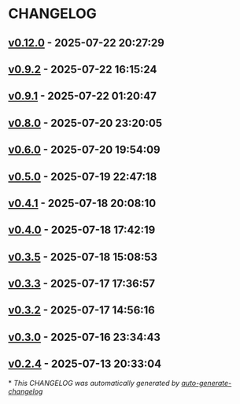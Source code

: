 # CHANGELOG

## [v0.12.0](https://github.com/JnyJny/busylight-core/releases/tag/v0.12.0) - 2025-07-22 20:27:29

## [v0.9.2](https://github.com/JnyJny/busylight-core/releases/tag/v0.9.2) - 2025-07-22 16:15:24

## [v0.9.1](https://github.com/JnyJny/busylight-core/releases/tag/v0.9.1) - 2025-07-22 01:20:47

## [v0.8.0](https://github.com/JnyJny/busylight-core/releases/tag/v0.8.0) - 2025-07-20 23:20:05

## [v0.6.0](https://github.com/JnyJny/busylight-core/releases/tag/v0.6.0) - 2025-07-20 19:54:09

## [v0.5.0](https://github.com/JnyJny/busylight-core/releases/tag/v0.5.0) - 2025-07-19 22:47:18

## [v0.4.1](https://github.com/JnyJny/busylight-core/releases/tag/v0.4.1) - 2025-07-18 20:08:10

## [v0.4.0](https://github.com/JnyJny/busylight-core/releases/tag/v0.4.0) - 2025-07-18 17:42:19

## [v0.3.5](https://github.com/JnyJny/busylight-core/releases/tag/v0.3.5) - 2025-07-18 15:08:53

## [v0.3.3](https://github.com/JnyJny/busylight-core/releases/tag/v0.3.3) - 2025-07-17 17:36:57

## [v0.3.2](https://github.com/JnyJny/busylight-core/releases/tag/v0.3.2) - 2025-07-17 14:56:16

## [v0.3.0](https://github.com/JnyJny/busylight-core/releases/tag/v0.3.0) - 2025-07-16 23:34:43

## [v0.2.4](https://github.com/JnyJny/busylight-core/releases/tag/v0.2.4) - 2025-07-13 20:33:04

\* *This CHANGELOG was automatically generated by [auto-generate-changelog](https://github.com/BobAnkh/auto-generate-changelog)*
